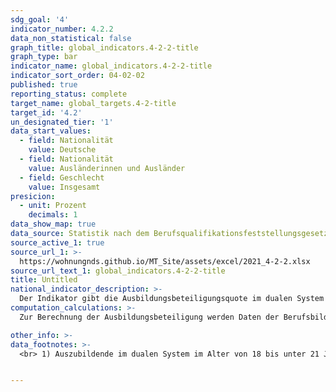 ```yaml
---
sdg_goal: '4'
indicator_number: 4.2.2
data_non_statistical: false
graph_title: global_indicators.4-2-2-title
graph_type: bar
indicator_name: global_indicators.4-2-2-title
indicator_sort_order: 04-02-02
published: true
reporting_status: complete
target_name: global_targets.4-2-title
target_id: '4.2'
un_designated_tier: '1'
data_start_values:
  - field: Nationalität
    value: Deutsche
  - field: Nationalität
    value: Ausländerinnen und Ausländer
  - field: Geschlecht
    value: Insgesamt
presicion:
  - unit: Prozent
    decimals: 1
data_show_map: true
data_source: Statistik nach dem Berufsqualifikationsfeststellungsgesetz sowie dem Niedersächsischen Berufsqualifikationsfeststellungsgesetz
source_active_1: true
source_url_1: >-
  https://wohnungnds.github.io/MT_Site/assets/excel/2021_4-2-2.xlsx
source_url_text_1: global_indicators.4-2-2-title
title: Untitled
national_indicator_description: >-
  Der Indikator gibt die Ausbildungsbeteiligungsquote im dualen System nach Geschlecht und Nationalität an. Er ermöglicht einen Einblick in die Partizipation an der beruflichen Ausbildung von deutschen und ausländischen Staatsangehörigen.
computation_calculations: >-
  Zur Berechnung der Ausbildungsbeteiligung werden Daten der Berufsbildungsstatistik der Statistischen Ämter des Bundes und der Länder sowie Daten der Bevölkerungsfortschreibung verwendet (Stichtag 31. Dezember). Errechnet wird die hier verwendete Ausbildungsquote, indem die Zahl der 18- bis unter 21-Jährigen in einem Ausbildungsvertrag auf die Zahl der Personen in der Wohnbevölkerung mit entsprechendem Alter (laut Bevölkerungsfortschreibung) bezogen wird. Diese auf einer vereinfachten Berechnung beruhende Quote ist nicht mit der Ausbildungsbeteiligungsquote des Bundesinstitutes für Berufsbildung (BiBB) bzw. mit der sogenannten Ausbildungsanfängerquote vergleichbar, da sie im Gegensatz zu den Berechnungen des BiBB nicht ausschließlich die neu abgeschlossenen, sondern vielmehr alle laufenden Ausbildungsverträge berücksichtigt. Die Berechnung der Ausbildungsbeteiligungsquote erfolgte nach dem Quotensummenverfahren: Es wird zunächst für die einzelnen Altersjahrgänge der Anteil der Personen in einem Ausbildungsverhältnis berechnet. Diese Anteile werden anschließend addiert und bilden die hier angegebene Quote."

other_info: >-
data_footnotes: >-
  <br> 1) Auszubildende im dualen System im Alter von 18 bis unter 21 Jahren bezogen auf die Bevölkerungsgruppe im gleichen Alter am 31.12 des jeweiligen Jahres.


---
```

